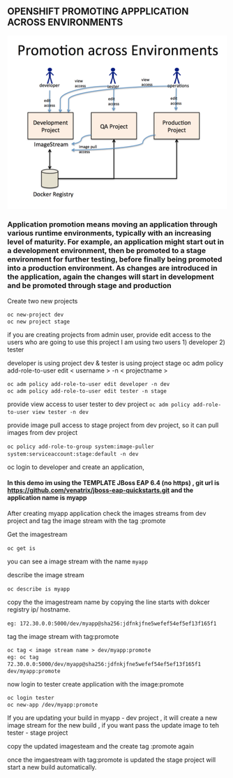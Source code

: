 ## OPENSHIFT PROMOTING APPPLICATION ACROSS ENVIRONMENTS

![](pae.PNG)

### Application promotion means moving an application through various runtime environments, typically with an increasing level of maturity. For example, an application might start out in a development environment, then be promoted to a stage environment for further testing, before finally being promoted into a production environment. As changes are introduced in the application, again the changes will start in development and be promoted through stage and production

Create two new projects
```
oc new-project dev
oc new project stage
```
if you are creating projects from admin user, provide edit access to the users who are going to use this project
I am using two users 1) developer 2) tester

developer is using project dev & tester is using project stage
oc adm policy add-role-to-user edit < username > -n < projectname >
```
oc adm policy add-role-to-user edit developer -n dev
oc adm policy add-role-to-user edit tester -n stage
```

provide view access to user tester to dev project
`oc adm policy add-role-to-user view tester -n dev`

provide image pull access to stage project from dev project, so it can pull images from dev project

`oc policy add-role-to-group system:image-puller system:serviceaccount:stage:default -n dev`

oc login to developer and create an application,

#### In this demo im using the TEMPLATE JBoss EAP 6.4 (no https) , git url is https://github.com/venatrix/jboss-eap-quickstarts.git  and the  application name is myapp

After creating myapp application check the images streams from dev project and tag the image stream with the tag :promote

Get the imagestream

`oc get is` 

you can see a image stream with the name `myapp`

describe the image stream

`oc describe is myapp`

copy the the imagestream name by copying the line starts with dokcer registry ip/ hostname.

`eg: 172.30.0.0:5000/dev/myapp@sha256:jdfnkjfne5wefef54ef5ef13f165f1`

tag the image stream with tag:promote

```
oc tag < image stream name > dev/myapp:promote
eg: oc tag 72.30.0.0:5000/dev/myapp@sha256:jdfnkjfne5wefef54ef5ef13f165f1 dev/myapp:promote
```

now login to tester
create application with the image:promote

```
oc login tester
oc new-app /dev/myapp:promote
```

If you are updating your build in myapp - dev project , it will create a new image stream for the new build , if you want pass the update image to teh tester - stage project

copy the updated imagesteam and the create tag :promote again

once the imgaestream with tag:promote is updated the stage project will start a new build automatically.







